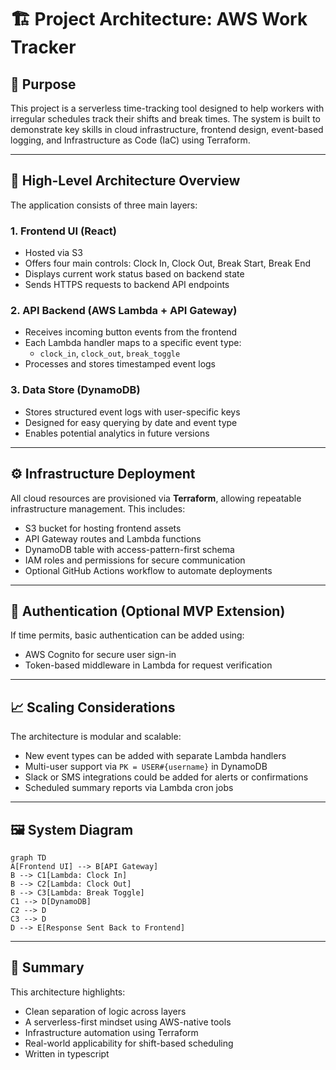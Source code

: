 # 🏗️ Project Architecture: AWS Work Tracker

## 🎯 Purpose

This project is a serverless time-tracking tool designed to help workers with irregular schedules track their shifts and break times. The system is built to demonstrate key skills in cloud infrastructure, frontend design, event-based logging, and Infrastructure as Code (IaC) using Terraform.

---

## 📐 High-Level Architecture Overview

The application consists of three main layers:

### 1. **Frontend UI (React)**
- Hosted via S3
- Offers four main controls: Clock In, Clock Out, Break Start, Break End
- Displays current work status based on backend state
- Sends HTTPS requests to backend API endpoints

### 2. **API Backend (AWS Lambda + API Gateway)**
- Receives incoming button events from the frontend
- Each Lambda handler maps to a specific event type:
  - `clock_in`, `clock_out`, `break_toggle`
- Processes and stores timestamped event logs

### 3. **Data Store (DynamoDB)**
- Stores structured event logs with user-specific keys
- Designed for easy querying by date and event type
- Enables potential analytics in future versions

---

## ⚙️ Infrastructure Deployment

All cloud resources are provisioned via **Terraform**, allowing repeatable infrastructure management. This includes:

- S3 bucket for hosting frontend assets
- API Gateway routes and Lambda functions
- DynamoDB table with access-pattern-first schema
- IAM roles and permissions for secure communication
- Optional GitHub Actions workflow to automate deployments

---

## 🔐 Authentication (Optional MVP Extension)

If time permits, basic authentication can be added using:
- AWS Cognito for secure user sign-in
- Token-based middleware in Lambda for request verification

---

## 📈 Scaling Considerations

The architecture is modular and scalable:
- New event types can be added with separate Lambda handlers
- Multi-user support via `PK = USER#{username}` in DynamoDB
- Slack or SMS integrations could be added for alerts or confirmations
- Scheduled summary reports via Lambda cron jobs

---

## 🖼️ System Diagram


 <!-- 
 
 - https://docs.github.com/en/get-started/writing-on-github/working-with-advanced-formatting/creating-diagrams#creating-mermaid-diagrams
 - https://github.blog/developer-skills/github/include-diagrams-markdown-files-mermaid/
 
  -->
  
```mermaid
graph TD
A[Frontend UI] --> B[API Gateway]
B --> C1[Lambda: Clock In]
B --> C2[Lambda: Clock Out]
B --> C3[Lambda: Break Toggle]
C1 --> D[DynamoDB]
C2 --> D
C3 --> D
D --> E[Response Sent Back to Frontend]
```

---

## 🚀 Summary

This architecture highlights:
- Clean separation of logic across layers
- A serverless-first mindset using AWS-native tools
- Infrastructure automation using Terraform
- Real-world applicability for shift-based scheduling
- Written in typescript

